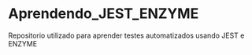 # Aprendendo_JEST_ENZYME
Repositorio utilizado para aprender testes automatizados usando JEST e ENZYME
